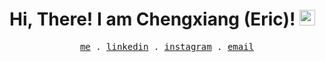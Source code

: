 # Hi, There! I am Chengxiang (Eric)! <img src="https://raw.githubusercontent.com/Tarikul-Islam-Anik/Animated-Fluent-Emojis/master/Emojis/Smilies/Smiling%20Face%20with%20Sunglasses.png" alt="Smiling Face with Sunglasses" width="25" height="25" />

<p align="center">
  <samp>
    <a href="https://ericwu.me">me</a> .
    <a href="https://www.linkedin.com/in/chengxiang-wu/">linkedin</a> .
    <a href="https://www.instagram.com/itsericwu_">instagram</a> .
    <a href="mailto:cxwu00@gmail.com">email</a>
  </samp>
</p>
